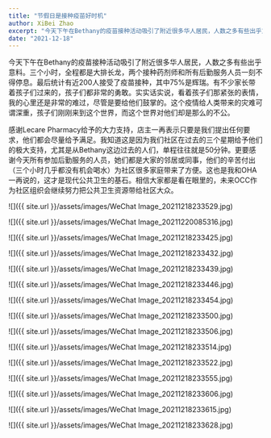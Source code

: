```yaml
---
title: "节假日是接种疫苗好时机"
author: XiBei Zhao
excerpt: "今天下午在Bethany的疫苗接种活动吸引了附近很多华人居民，人数之多有些出乎意料。三个小时，全程都是大排长龙，两个接种药剂师和所有后勤服务人员一刻不得停息。最后统计有近200人接受了疫苗接种，其中75%是辉瑞。有不少家长带着孩子们过来的，孩子们都非常的勇敢。感谢Lecare Pharmacy给予的大力支持，更要感谢今天所有参加后勤服务的人员，她们都是大家的邻居或同事，他们的辛苦付出为社区很多家庭带来了方便。"
date: "2021-12-18"
---
```

今天下午在Bethany的疫苗接种活动吸引了附近很多华人居民，人数之多有些出乎意料。三个小时，全程都是大排长龙，两个接种药剂师和所有后勤服务人员一刻不得停息。最后统计有近200人接受了疫苗接种，其中75%是辉瑞。有不少家长带着孩子们过来的，孩子们都非常的勇敢。实实话实说，看着孩子们那紧张的表情，我的心里还是非常的难过，尽管是要给他们鼓掌的。这个疫情给人类带来的灾难可谓深重，孩子们刚刚来到这个世界，而这个世界对他们却是那么的不公。

感谢Lecare Pharmacy给予的大力支持，店主一再表示只要是我们提出任何要求，他们都会尽量给予满足。我知道这是因为我们社区在过去的三个星期给予他们的极大支持，尤其是从Bethany这边过去的人们，单程往往就是50分钟。更要感谢今天所有参加后勤服务的人员，她们都是大家的邻居或同事，他们的辛苦付出（三个小时几乎都没有机会喝水）为社区很多家庭带来了方便。这也是我和OHA一再说的，这才是现代公共卫生的基石。相信大家都是看在眼里的，未来OCC作为社区组织会继续努力把公共卫生资源带给社区大众。

![]({{ site.url }}/assets/images/WeChat Image_20211218233529.jpg)

![]({{ site.url }}/assets/images/WeChat Image_20211220085316.jpg)

![]({{ site.url }}/assets/images/WeChat Image_20211218233425.jpg)

![]({{ site.url }}/assets/images/WeChat Image_20211218233432.jpg)

![]({{ site.url }}/assets/images/WeChat Image_20211218233439.jpg)

![]({{ site.url }}/assets/images/WeChat Image_20211218233446.jpg)

![]({{ site.url }}/assets/images/WeChat Image_20211218233454.jpg)

![]({{ site.url }}/assets/images/WeChat Image_20211218233500.jpg)

![]({{ site.url }}/assets/images/WeChat Image_20211218233506.jpg)

![]({{ site.url }}/assets/images/WeChat Image_20211218233514.jpg)

![]({{ site.url }}/assets/images/WeChat Image_20211218233522.jpg)

![]({{ site.url }}/assets/images/WeChat Image_20211218233555.jpg)

![]({{ site.url }}/assets/images/WeChat Image_20211218233606.jpg)

![]({{ site.url }}/assets/images/WeChat Image_20211218233615.jpg)

![]({{ site.url }}/assets/images/WeChat Image_20211218233628.jpg)
